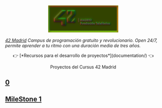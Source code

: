 <p align="center" width="100%">
    <img width="45%" src="documentation/42-Madrid.png"> 
</p>
 
*[42 Madrid](https://www.42madrid.com/) Campus de programación gratuito y revolucionario. Open 24/7, permite aprender a tu ritmo con una duración media de tres años.*

<p align="center" width="100%">👉 [*Recursos para el desarrollo de proyectos*](documentation/) 👈</p>

<p align="center" width="100%">Proyectos del Cursus 42 Madrid</p>


## [0](0)
## [MileStone 1](milestone_1)



